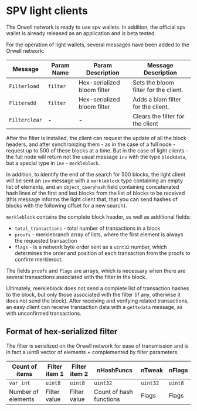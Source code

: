 # SPV light clients

The Orwell network is ready to use spv wallets. In addition, the official spv wallet is already released as an application and is beta tested.

For the operation of light wallets, several messages have been added to the Orwell network:

| Message | Param Name | Param Description | Message Description 
|---------|------------|-------------------|--------------------
| `Filterload` | `filter` | Hex-serialized bloom filter | Sets the bloom filter for the client.
| `Fliteradd` | `filter`  |  Hex-serialized bloom filter | Adds a blam filter for the client.
| `Filterclear` | - | - | Clears the filter for the client

After the filter is installed, the client can request the update of all the block headers, and after synchronizing them - as in the case of a full node - request up to 500 of these blocks at a time. But in the case of light clients - the full node will return not the usual message `inv` with the type `blockdata`, but a special type in `inv` - `merkleblock`.

In addition, to identify the end of the search for 500 blocks, the light client will be sent an `inv` message with a `merkleblock` type containing an empty list of elements, and an `object_queryhash` field containing concatenated hash lines of the first and last blocks from the list of blocks to be received (this message informs the light client that, that you can send hashes of blocks with the following offset for a new search).

`merkleblock` contains the complete block header, as well as additional fields:
* `total_transactions` - total number of transactions in a block
* `proofs` - merklebranch array of lists, where the first element is always the requested transaction
* `flags` - is a network byte order sent as a `uint32` number, which determines the order and position of each transaction from the proofs to confirm merkleroot.

The fields `proofs` and `flags` are arrays, which is necessary when there are several transactions associated with the filter in the block.

Ultimately, merkleblock does not send a complete list of transaction hashes to the block, but only those associated with the filter (if any, otherwise it does not send the block). After receiving and verifying related transactions, an easy client can receive transaction data with a `gettxdata` message, as with unconfirmed transactions.

## Format of hex-serialized filter
The filter is serialized on the Orwell network for ease of transmission and is in fact a uint8 vector of elements + complemented by filter parameters.

| Count of items | Filter item 1 | Filter item 2 | nHashFuncs | nTweak | nFlags |
|-|-|-|-|-|- |
| `var_int` | `uint8` | `uint8` | `uint32` | `uint32` | `uint8` |
| Number of elements | Filter value | Filter value | Count of hash functions  | Flags | Flags |
